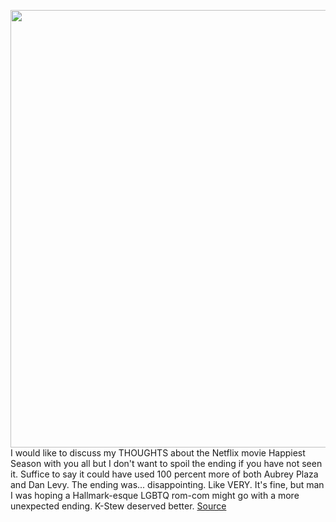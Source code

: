 <img src='https://cdn.vox-cdn.com/thumbor/wKFysg7aGxGynXjp-IfL52xsd30=/0x0:1576x843/1200x800/filters:focal(662x296:914x548)/cdn.vox-cdn.com/uploads/chorus_image/image/67997523/john_boyega.0.jpg' width='700px' /><br/>
I would like to discuss my THOUGHTS about the Netflix movie Happiest Season with you all but I don't want to spoil the ending if you have not seen it. Suffice to say it could have used 100 percent more of both Aubrey Plaza and Dan Levy. The ending was... disappointing. Like VERY. It's fine, but man I was hoping a Hallmark-esque LGBTQ rom-com might go with a more unexpected ending. K-Stew deserved better.
<a href='https://www.theverge.com/2020/11/29/21725479/new-trailers-equinox-sweet-home-small-axe-netflix-hbo-amazon'> Source <a/>